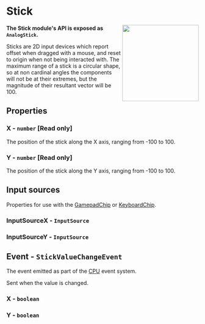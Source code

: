 # Stick

<img src="https://docs.retrogadgets.game/api/modules/Stick.png" width="200" align="right">

**The Stick module's API is exposed as `AnalogStick`.**

Sticks are 2D input devices which report offset when dragged with a mouse, and reset to origin when not being interacted with. The maximum range of a stick is a circular shape, so at non cardinal angles the components will not be at their extremes, but the magnitude of their resultant vector will be 100.

## Properties

### X - `number` **[Read only]**
The position of the stick along the X axis, ranging from -100 to 100.

### Y - `number` **[Read only]**
The position of the stick along the Y axis, ranging from -100 to 100.

## Input sources
Properties for use with the [GamepadChip](../misc/GamepadChip.md) or [KeyboardChip](../misc/KeyboardChip.md).

### InputSourceX - `InputSource`
### InputSourceY - `InputSource`

## Event - `StickValueChangeEvent`
The event emitted as part of the [CPU](../misc/CPU.md) event system.

Sent when the value is changed.

### X - `boolean`
### Y - `boolean`